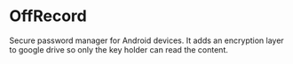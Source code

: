 # OffRecord
Secure password manager for Android devices.  It adds an encryption layer to google drive so only the key holder can read the content.
